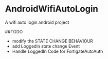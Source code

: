# AndroidWifiAutoLogin

A wifi auto login android project

##TODO

* modify the STATE CHANGE BEHAVIOUR
* add LoggedIn state change Event
* Handle LoggedIn Code for FortigateAutoAuth